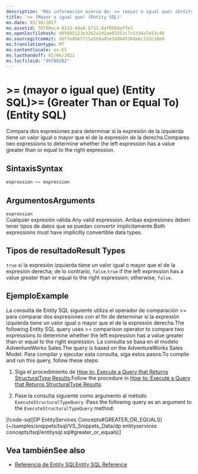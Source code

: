 ```yaml
---
description: 'Más información acerca de: >= (mayor o igual que) (Entity SQL)'
title: '>= (Mayor o igual que) (Entity SQL)'
ms.date: 03/30/2017
ms.assetid: 70780ac4-0123-4da8-b731-8af856daffe3
ms.openlocfilehash: d05685123e3262a2d2ae01553c7c5334a7e53c40
ms.sourcegitcommit: ddf7edb67715a5b9a45e3dd44536dabc153c1de0
ms.translationtype: MT
ms.contentlocale: es-ES
ms.lasthandoff: 02/06/2021
ms.locfileid: "99786282"
---
```

# <a name="-greater-than-or-equal-to-entity-sql"></a><span data-ttu-id="0bdf4-103">>= (mayor o igual que) (Entity SQL)</span><span class="sxs-lookup"><span data-stu-id="0bdf4-103">>= (Greater Than or Equal To) (Entity SQL)</span></span>

<span data-ttu-id="0bdf4-104">Compara dos expresiones para determinar si la expresión de la izquierda tiene un valor igual o mayor que el de la expresión de la derecha.</span><span class="sxs-lookup"><span data-stu-id="0bdf4-104">Compares two expressions to determine whether the left expression has a value greater than or equal to the right expression.</span></span>  
  
## <a name="syntax"></a><span data-ttu-id="0bdf4-105">Sintaxis</span><span class="sxs-lookup"><span data-stu-id="0bdf4-105">Syntax</span></span>  
  
```sql  
expression >= expression  
```  
  
## <a name="arguments"></a><span data-ttu-id="0bdf4-106">Argumentos</span><span class="sxs-lookup"><span data-stu-id="0bdf4-106">Arguments</span></span>  

 `expression`  
 <span data-ttu-id="0bdf4-107">Cualquier expresión válida.</span><span class="sxs-lookup"><span data-stu-id="0bdf4-107">Any valid expression.</span></span> <span data-ttu-id="0bdf4-108">Ambas expresiones deben tener tipos de datos que se puedan convertir implícitamente.</span><span class="sxs-lookup"><span data-stu-id="0bdf4-108">Both expressions must have implicitly convertible data types.</span></span>  
  
## <a name="result-types"></a><span data-ttu-id="0bdf4-109">Tipos de resultado</span><span class="sxs-lookup"><span data-stu-id="0bdf4-109">Result Types</span></span>  

 <span data-ttu-id="0bdf4-110">`true` si la expresión izquierda tiene un valor igual o mayor que el de la expresión derecha; de lo contrario, `false`.</span><span class="sxs-lookup"><span data-stu-id="0bdf4-110">`true` if the left expression has a value greater than or equal to the right expression; otherwise, `false`.</span></span>  
  
## <a name="example"></a><span data-ttu-id="0bdf4-111">Ejemplo</span><span class="sxs-lookup"><span data-stu-id="0bdf4-111">Example</span></span>  

 <span data-ttu-id="0bdf4-112">La consulta de Entity SQL siguiente utiliza el operador de comparación >= para comparar dos expresiones con el fin de determinar si la expresión izquierda tiene un valor igual o mayor que el de la expresión derecha.</span><span class="sxs-lookup"><span data-stu-id="0bdf4-112">The following Entity SQL query uses >= comparison operator to compare two expressions to determine whether the left expression has a value greater than or equal to the right expression.</span></span> <span data-ttu-id="0bdf4-113">La consulta se basa en el modelo AdventureWorks Sales.</span><span class="sxs-lookup"><span data-stu-id="0bdf4-113">The query is based on the AdventureWorks Sales Model.</span></span> <span data-ttu-id="0bdf4-114">Para compilar y ejecutar esta consulta, siga estos pasos:</span><span class="sxs-lookup"><span data-stu-id="0bdf4-114">To compile and run this query, follow these steps:</span></span>  
  
1. <span data-ttu-id="0bdf4-115">Siga el procedimiento de [How to: Execute a Query that Returns StructuralType Results](../how-to-execute-a-query-that-returns-structuraltype-results.md).</span><span class="sxs-lookup"><span data-stu-id="0bdf4-115">Follow the procedure in [How to: Execute a Query that Returns StructuralType Results](../how-to-execute-a-query-that-returns-structuraltype-results.md).</span></span>  
  
2. <span data-ttu-id="0bdf4-116">Pase la consulta siguiente como argumento al método `ExecuteStructuralTypeQuery` :</span><span class="sxs-lookup"><span data-stu-id="0bdf4-116">Pass the following query as an argument to the `ExecuteStructuralTypeQuery` method:</span></span>  
  
 [!code-sql[DP EntityServices Concepts#GREATER_OR_EQUALS](~/samples/snippets/tsql/VS_Snippets_Data/dp entityservices concepts/tsql/entitysql.sql#greater_or_equals)]  
  
## <a name="see-also"></a><span data-ttu-id="0bdf4-117">Vea también</span><span class="sxs-lookup"><span data-stu-id="0bdf4-117">See also</span></span>

- [<span data-ttu-id="0bdf4-118">Referencia de Entity SQL</span><span class="sxs-lookup"><span data-stu-id="0bdf4-118">Entity SQL Reference</span></span>](entity-sql-reference.md)
